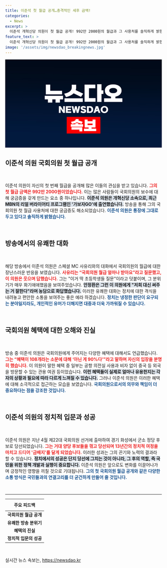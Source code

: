 ```yaml
---
title: 이준석 첫 월급 공개…충격적인 세후 금액!
categories:
  - News
excerpt: >
  이준석 개혁신당 의원이 첫 월급 공개! 992만 2000원의 월급과 그 사용처를 솔직하게 밝힌 그는, 국회의원 혜택의 진실도 털어놨다. 궁금한 정치 이야기, MBN 가보자GO에서 확인해보세요!
feature_text: >
  이준석 개혁신당 의원이 첫 월급 공개! 992만 2000원의 월급과 그 사용처를 솔직하게 밝힌 그는, 국회의원 혜택의 진실도 털어놨다. 궁금한 정치 이야기, MBN 가보자GO에서 확인해보세요!
image: '/assets/img/newsdao_breakingnews.jpg'
---
```


<p><img src="/assets/img/newsdao_breakingnews.jpg" alt="ontimetimes 속보" /></p>

<h2 data-ke-size="size26">이준석 의원 국회의원 첫 월급 공개</h2>

<p data-ke-size="size16">&nbsp;</p>

<p>이준석 의원이 자신의 첫 번째 월급을 공개해 많은 이들의 관심을 받고 있습니다. <b><span style="color: #ee2323;">그의 첫 월급 금액은 992만 2000원이었습니다.</span></b> 이는 많은 사람들이 국회의원의 보수에 대해 궁금증을 갖게 만드는 요소 중 하나입니다. <b><span style="background-color: #21538527;">이준석 의원은 개혁신당 소속으로, 최근 MBN의 리얼 버라이어티 프로그램인 '가보자GO'에 출연했습니다.</span></b> 방송을 통해 그의 국회의원 첫 월급 사용처에 대한 궁금증도 해소되었습니다. <b><span style="color: #1a5490;">이준석 의원은 통장에 그대로 두고 있다고 솔직하게 밝혔습니다.</span></b></p>

<p data-ke-size="size16">&nbsp;</p>

<h2 data-ke-size="size26">방송에서의 유쾌한 대화</h2>

<p data-ke-size="size16">&nbsp;</p>

<p>해당 방송에서 이준석 의원은 스페셜 MC 사유리와의 대화에서 국회의원의 월급에 대한 장난스러운 반응을 보였습니다. <b><span style="color: #ee2323;">사유리는 “국회의원 월급 얼마나 받아요”라고 질문했고, 이 의원은 웃으며 답했습니다.</span></b> 그는 "이거 딱 초등학생들 질문"이라고 덧붙이며, 그 분위기가 매우 화기애애했음을 보여주었습니다. <b><span style="background-color: #21538527;">안정환은 그런 이 의원에게 "저희 대신 써주는 거 잘한다"라며 농담으로 화답했습니다.</span></b> 이러한 유쾌한 대화는 정치에 대한 격식을 내려놓고 편안한 소통을 보여주는 좋은 예라 하겠습니다. <b><span style="color: #1a5490;">정치는 냉정한 판단이 요구되는 분야일지라도, 개인적인 유머가 더해지면 대중과 더욱 가까워질 수 있습니다.</span></b></p>

<p data-ke-size="size16">&nbsp;</p>

<h2 data-ke-size="size26">국회의원 혜택에 대한 오해와 진실</h2>

<p data-ke-size="size16">&nbsp;</p>

<p>방송 중 이준석 의원은 국회의원에게 주어지는 다양한 혜택에 대해서도 언급했습니다. <b><span style="color: #ee2323;">그는 “혜택이 108개라는 소문에 대해 ‘아닌 게 90%다’”라고 말하며 자신의 입장을 분명히 했습니다.</span></b> 이 의원이 말한 혜택 중 일부는 공항 의전실 사용과 비자 없이 중국 등 외국을 방문할 수 있는 관용 여권 등이었습니다. <b><span style="background-color: #21538527;">이런 혜택들이 실제로 얼마나 유용한지는 각자의 상황과 필요에 따라 다르게 느껴질 수 있습니다.</span></b> 그러나 이준석 의원은 이러한 혜택에 대해 소극적으로 접근하는 모습을 보였습니다. <b><span style="color: #1a5490;">국회의원으로서의 의무와 책임이 더 중요하다는 점을 강조한 것입니다.</span></b></p>

<p data-ke-size="size16">&nbsp;</p>

<h2 data-ke-size="size26">이준석 의원의 정치적 입문과 성공</h2>

<p data-ke-size="size16">&nbsp;</p>

<p>이준석 의원은 지난 4월 제22대 국회의원 선거에 출마하여 경기 화성에서 군소 정당 후보로 당선되었습니다. <b><span style="color: #ee2323;">그는 거대 양당 후보들을 꺾고 당선되며 13년간의 정치적 여정을 마치고 드디어 '금배지'를 달게 되었습니다.</span></b> 이러한 성과는 그의 끈기와 노력의 결과라 할 수 있습니다. <b><span style="background-color: #21538527;">정치에서의 성공은 단지 당선에 그치는 것이 아니라, 그 후의 역할, 즉 국민을 위한 정책 개발과 실행이 중요합니다.</span></b> 이준석 의원은 앞으로도 변화를 이끌어나가며 긍정적인 영향을 끼칠 것으로 기대됩니다. <b><span style="color: #1a5490;">그의 첫 국회의원 월급 공개와 같은 다양한 소통 방식은 국민들과의 연결고리를 더 굳건하게 만들어 줄 것입니다.</span></b> </p>

<p data-ke-size="size16">&nbsp;</p>

<hr />

<table style="width: 100%; text-align: center;">
    <thead>
        <tr>
            <th style="text-align: center; height: 30px;">주요 피드백</th>
        </tr>
    </thead>
    <tbody>
        <tr>
            <td style="text-align: center; height: 17px;"><b>국회의원 월급 공개</b></td>
        </tr>
        <tr>
            <td style="text-align: center; height: 17px;"><b>유쾌한 방송 분위기</b></td>
        </tr>
        <tr>
            <td style="text-align: center; height: 17px;"><b>혜택의 진실</b></td>
        </tr>
        <tr>
            <td style="text-align: center; height: 17px;"><b>정치적 입문의 성공</b></td>
        </tr>
    </tbody>
</table>

<p data-ke-size="size16">&nbsp;</p>
실시간 뉴스 속보는, <a href="https://newsdao.kr" rel="dofollow">https://newsdao.kr</a>


